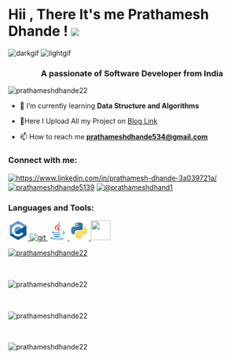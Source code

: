 # Hii , There It's me Prathamesh Dhande ! <img src="https://raw.githubusercontent.com/MartinHeinz/MartinHeinz/master/wave.gif" width="35px"><br/>

![darkgif](https://user-images.githubusercontent.com/87264935/163716017-f3f300f6-e34b-47d3-b38d-bd14aa3d05e9.gif#gh-dark-mode-only)
![lightgif](https://user-images.githubusercontent.com/87264935/163716041-7b4940fd-93d0-4808-a766-832ff12e9feb.gif#gh-light-mode-only)


<h3 align="center">A passionate of Software Developer from India</h3>


<p align="left"> <img src="https://komarev.com/ghpvc/?username=prathameshdhande22&label=Profile%20views&color=0e75b6&style=flat" alt="prathameshdhande22" /> </p>

- 🌱 I’m currently learning **Data Structure and Algorithms**

- 📝Here I Upload All my Project on [Blog Link](https://prathameshcode.blogspot.com/)

- 📫 How to reach me **prathameshdhande534@gmail.com**

<h3 align="left">Connect with me:</h3>
<p align="left">
<a href="https://linkedin.com/in/prathamesh-dhande-3a039721a/" target="blank"><img align="center" src="https://raw.githubusercontent.com/rahuldkjain/github-profile-readme-generator/master/src/images/icons/Social/linked-in-alt.svg" alt="https://www.linkedin.com/in/prathamesh-dhande-3a039721a/" height="30" width="40" /></a>
<a href="https://instagram.com/prathameshdhande5139" target="blank"><img align="center" src="https://raw.githubusercontent.com/rahuldkjain/github-profile-readme-generator/master/src/images/icons/Social/instagram.svg" alt="prathameshdhande5139" height="30" width="40" /></a>
<a href="https://www.hackerrank.com/@prathameshdhand1" target="blank"><img align="center" src="https://raw.githubusercontent.com/rahuldkjain/github-profile-readme-generator/master/src/images/icons/Social/hackerrank.svg" alt="@prathameshdhand1" height="30" width="40" /></a>
</p>

<h3 align="left">Languages and Tools:</h3>
<p align="left"> <a href="https://www.cprogramming.com/" target="_blank" rel="noreferrer"> <img src="https://raw.githubusercontent.com/devicons/devicon/master/icons/c/c-original.svg" alt="c" width="40" height="40"/> </a> <a href="https://git-scm.com/" target="_blank" rel="noreferrer"> <img src="https://www.vectorlogo.zone/logos/git-scm/git-scm-icon.svg" alt="git" width="40" height="40"/> </a> <a href="https://www.java.com" target="_blank" rel="noreferrer"> <img src="https://raw.githubusercontent.com/devicons/devicon/master/icons/java/java-original.svg" alt="java" width="40" height="40"/> </a> <a href="https://www.python.org" target="_blank" rel="noreferrer"> <img src="https://raw.githubusercontent.com/devicons/devicon/master/icons/python/python-original.svg" alt="python" width="40" height="40"/> </a> 
<img src="https://cdn.jsdelivr.net/gh/devicons/devicon/icons/vscode/vscode-original.svg" width="40" height="40" /></p>

<p align="left"> <a href="https://github.com/ryo-ma/github-profile-trophy"><img src="https://github-profile-trophy.vercel.app/?username=prathameshdhande22" alt="prathameshdhande22" /></a> </p>
<br/>
<p><img align="center" src="https://github-readme-stats.vercel.app/api/top-langs?username=prathameshdhande22&show_icons=true&locale=en&layout=compact" alt="prathameshdhande22" /></p>
<br/>
<p><img align="center" src="https://github-readme-stats.vercel.app/api?username=prathameshdhande22&show_icons=true&locale=en" alt="prathameshdhande22" /></p>
<br/>
<p><img align="center" src="https://github-readme-streak-stats.herokuapp.com/?user=prathameshdhande22&" alt="prathameshdhande22" /></p>



